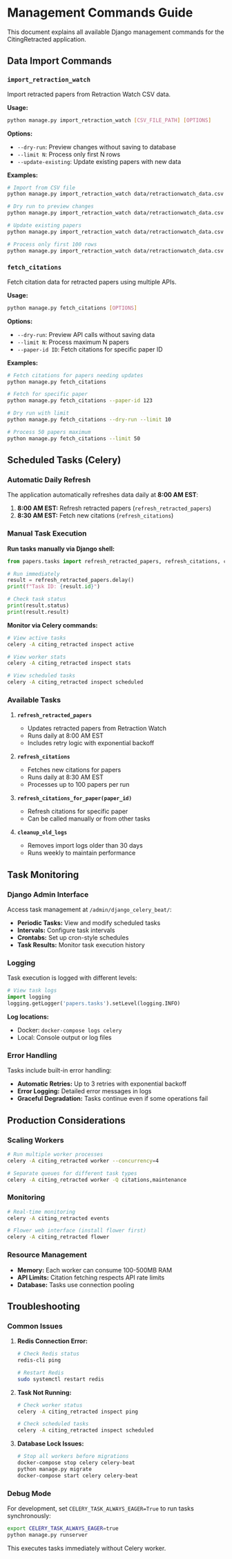 # Management Commands Guide

This document explains all available Django management commands for the CitingRetracted application.

## Data Import Commands

### `import_retraction_watch`

Import retracted papers from Retraction Watch CSV data.

**Usage:**
```bash
python manage.py import_retraction_watch [CSV_FILE_PATH] [OPTIONS]
```

**Options:**
- `--dry-run`: Preview changes without saving to database
- `--limit N`: Process only first N rows
- `--update-existing`: Update existing papers with new data

**Examples:**
```bash
# Import from CSV file
python manage.py import_retraction_watch data/retractionwatch_data.csv

# Dry run to preview changes
python manage.py import_retraction_watch data/retractionwatch_data.csv --dry-run

# Update existing papers
python manage.py import_retraction_watch data/retractionwatch_data.csv --update-existing

# Process only first 100 rows
python manage.py import_retraction_watch data/retractionwatch_data.csv --limit 100
```

### `fetch_citations`

Fetch citation data for retracted papers using multiple APIs.

**Usage:**
```bash
python manage.py fetch_citations [OPTIONS]
```

**Options:**
- `--dry-run`: Preview API calls without saving data
- `--limit N`: Process maximum N papers
- `--paper-id ID`: Fetch citations for specific paper ID

**Examples:**
```bash
# Fetch citations for papers needing updates
python manage.py fetch_citations

# Fetch for specific paper
python manage.py fetch_citations --paper-id 123

# Dry run with limit
python manage.py fetch_citations --dry-run --limit 10

# Process 50 papers maximum
python manage.py fetch_citations --limit 50
```

## Scheduled Tasks (Celery)

### Automatic Daily Refresh

The application automatically refreshes data daily at **8:00 AM EST**:

1. **8:00 AM EST:** Refresh retracted papers (`refresh_retracted_papers`)
2. **8:30 AM EST:** Fetch new citations (`refresh_citations`)

### Manual Task Execution

**Run tasks manually via Django shell:**
```python
from papers.tasks import refresh_retracted_papers, refresh_citations, cleanup_old_logs

# Run immediately
result = refresh_retracted_papers.delay()
print(f"Task ID: {result.id}")

# Check task status
print(result.status)
print(result.result)
```

**Monitor via Celery commands:**
```bash
# View active tasks
celery -A citing_retracted inspect active

# View worker stats
celery -A citing_retracted inspect stats

# View scheduled tasks
celery -A citing_retracted inspect scheduled
```

### Available Tasks

1. **`refresh_retracted_papers`**
   - Updates retracted papers from Retraction Watch
   - Runs daily at 8:00 AM EST
   - Includes retry logic with exponential backoff

2. **`refresh_citations`**
   - Fetches new citations for papers
   - Runs daily at 8:30 AM EST
   - Processes up to 100 papers per run

3. **`refresh_citations_for_paper(paper_id)`**
   - Refresh citations for specific paper
   - Can be called manually or from other tasks

4. **`cleanup_old_logs`**
   - Removes import logs older than 30 days
   - Runs weekly to maintain performance

## Task Monitoring

### Django Admin Interface

Access task management at `/admin/django_celery_beat/`:

- **Periodic Tasks:** View and modify scheduled tasks
- **Intervals:** Configure task intervals
- **Crontabs:** Set up cron-style schedules
- **Task Results:** Monitor task execution history

### Logging

Task execution is logged with different levels:

```python
# View task logs
import logging
logging.getLogger('papers.tasks').setLevel(logging.INFO)
```

**Log locations:**
- Docker: `docker-compose logs celery`
- Local: Console output or log files

### Error Handling

Tasks include built-in error handling:

- **Automatic Retries:** Up to 3 retries with exponential backoff
- **Error Logging:** Detailed error messages in logs
- **Graceful Degradation:** Tasks continue even if some operations fail

## Production Considerations

### Scaling Workers

```bash
# Run multiple worker processes
celery -A citing_retracted worker --concurrency=4

# Separate queues for different task types
celery -A citing_retracted worker -Q citations,maintenance
```

### Monitoring

```bash
# Real-time monitoring
celery -A citing_retracted events

# Flower web interface (install flower first)
celery -A citing_retracted flower
```

### Resource Management

- **Memory:** Each worker can consume 100-500MB RAM
- **API Limits:** Citation fetching respects API rate limits
- **Database:** Tasks use connection pooling

## Troubleshooting

### Common Issues

1. **Redis Connection Error:**
   ```bash
   # Check Redis status
   redis-cli ping
   
   # Restart Redis
   sudo systemctl restart redis
   ```

2. **Task Not Running:**
   ```bash
   # Check worker status
   celery -A citing_retracted inspect ping
   
   # Check scheduled tasks
   celery -A citing_retracted inspect scheduled
   ```

3. **Database Lock Issues:**
   ```bash
   # Stop all workers before migrations
   docker-compose stop celery celery-beat
   python manage.py migrate
   docker-compose start celery celery-beat
   ```

### Debug Mode

For development, set `CELERY_TASK_ALWAYS_EAGER=True` to run tasks synchronously:

```bash
export CELERY_TASK_ALWAYS_EAGER=true
python manage.py runserver
```

This executes tasks immediately without Celery worker. 